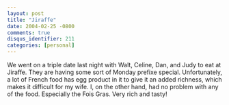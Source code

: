 ```yaml
---
layout: post
title: "Jiraffe"
date: 2004-02-25 -0800
comments: true
disqus_identifier: 211
categories: [personal]
---
```

We went on a triple date last night with Walt, Celine, Dan, and Judy to
eat at Jiraffe. They are having some sort of Monday prefixe special.
Unfortunately, a lot of French food has egg product in it to give it an
added richness, which makes it difficult for my wife. I, on the other
hand, had no problem with any of the food. Especially the Fois Gras.
Very rich and tasty!

